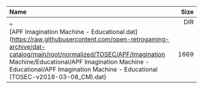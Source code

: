 |Name|Size|
|:---|---:|
|[..](../index.html)|DIR|
|[APF Imagination Machine - Educational.dat](https://raw.githubusercontent.com/open-retrogaming-archive/dat-catalog/main/root/normalized/TOSEC/APF/Imagination Machine/Educational/APF Imagination Machine - Educational/APF Imagination Machine - Educational (TOSEC-v2018-03-08_CM).dat)|1669|
